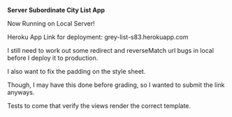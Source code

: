 **Server Subordinate City List App**

Now Running on Local Server! 

Heroku App Link for deployment: grey-list-s83.herokuapp.com 

I still need to work out some redirect and reverseMatch url bugs in local before I deploy it to production.

I also want to fix the padding on the style sheet. 

Though, I may have this done before grading, so I wanted to submit the link anyways. 

Tests to come that verify the views render the correct template.